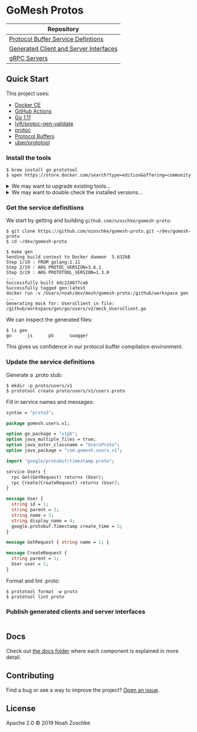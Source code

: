 # GoMesh Protos

| Repository                                  |
|---------------------------------------------|
| [Protocol Buffer Service Defintions][1]     |
| [Generated Client and Server Interfaces][2] |
| [gRPC Servers][3]                           |

[1]: https://github.com/nzoschke/gomesh
[2]: https://github.com/nzoschke/gomesh-interface
[3]: https://github.com/nzoschke/gomesh-proto

## Quick Start

This project uses:

- [Docker CE](https://www.docker.com/community-edition)
- [GitHub Actions](https://developer.github.com/actions/)
- [Go 1.11](https://golang.org/)
- [lyft/protoc-gen-validate](https://github.com/lyft/protoc-gen-validate)
- [protoc](https://github.com/protocolbuffers/protobuf)
- [Protocol Buffers](https://developers.google.com/protocol-buffers/)
- [uber/prototool](https://github.com/uber/prototool)

### Install the tools

```console
$ brew install go prototool
$ open https://store.docker.com/search?type=edition&offering=community
```

<details>
<summary>We may want to upgrade existing tools...</summary>
&nbsp;

```console
$ brew upgrade go prototool
```
</details>

<details>
<summary>We may want to double check the installed versions...</summary>
&nbsp;

```console
$ docker version
Client: Docker Engine - Community
 Version:           18.09.0
 API version:       1.39
 Go version:        go1.10.4
 Git commit:        4d60db4
 Built:             Wed Nov  7 00:47:43 2018
 OS/Arch:           darwin/amd64
 Experimental:      false

Server: Docker Engine - Community
 Engine:
  Version:          18.09.0
  API version:      1.39 (minimum version 1.12)
  Go version:       go1.10.4
  Git commit:       4d60db4
  Built:            Wed Nov  7 00:55:00 2018
  OS/Arch:          linux/amd64
  Experimental:     false

$ go version
go version go1.11.4 darwin/amd64

$ prototool version
Version:                 1.3.0
Default protoc version:  3.6.1
Go version:              go1.11
Built:                   Mon Sep 17 17:46:54 UTC 2018
OS/Arch:                 darwin/amd64
```
</details>

### Get the service definitions

We start by getting and building `github.com/nzoschke/gomesh-proto`:

```console
$ git clone https://github.com/nzoschke/gomesh-proto.git ~/dev/gomesh-proto
$ cd ~/dev/gomesh-proto

$ make gen
Sending build context to Docker daemon  5.632kB
Step 1/19 : FROM golang:1.11
Step 2/19 : ARG PROTOC_VERSION=3.6.1
Step 3/19 : ARG PROTOTOOL_VERSION=1.3.0
...
Successfully built 4dc224677ca6
Successfully tagged gen:latest
docker run -v /Users/noah/dev/mesh/gomesh-proto:/github/workspace gen
...
Generating mock for: UsersClient in file: /github/workspace/gen/go/users/v2/mock_UsersClient.go
```

We can inspect the generated files:

```console
$ ls gen
go      js      pb      swagger
```

This gives us confidence in our protocol buffer compilation environment.

### Update the service definitions

Generate a .proto stub:

```console
$ mkdir -p proto/users/v1
$ prototool create proto/users/v1/users.proto
```

Fill in service names and messages:

```proto
syntax = "proto3";

package gomesh.users.v1;

option go_package = "v1pb";
option java_multiple_files = true;
option java_outer_classname = "UsersProto";
option java_package = "com.gomesh.users.v1";

import "google/protobuf/timestamp.proto";

service Users {
  rpc Get(GetRequest) returns (User);
  rpc Create(CreateRequest) returns (User);
}

message User {
  string id = 1;
  string parent = 2;
  string name = 3;
  string display_name = 4;
  google.protobuf.Timestamp create_time = 5;
}

message GetRequest { string name = 1; }

message CreateRequest {
  string parent = 1;
  User user = 2;
}
```

Format and lint .proto:

```console
$ prototool format -w proto
$ prototool lint proto
```

### Publish generated clients and server interfaces

```shell
```

## Docs

Check out [the docs folder](docs/) where each component is explained in more detail.

## Contributing

Find a bug or see a way to improve the project? [Open an issue](https://github.com/nzoschke/gomesh-proto/issues).

## License

Apache 2.0 © 2019 Noah Zoschke